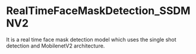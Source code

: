 # RealTimeFaceMaskDetection_SSDMNV2
It is a real time face mask detection model which uses the single shot detection and MobilenetV2 architecture.
